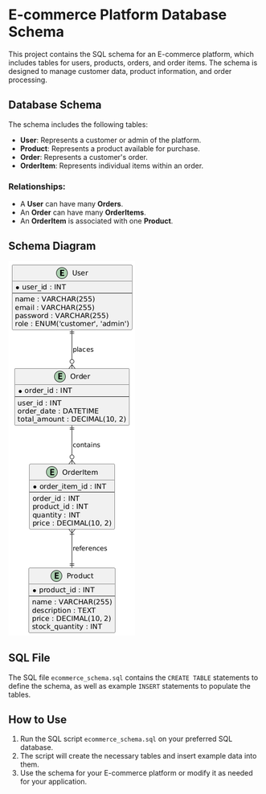 # E-commerce Platform Database Schema

This project contains the SQL schema for an E-commerce platform, which includes tables for users, products, orders, and order items. The schema is designed to manage customer data, product information, and order processing.

## Database Schema

The schema includes the following tables:

- **User**: Represents a customer or admin of the platform.
- **Product**: Represents a product available for purchase.
- **Order**: Represents a customer's order.
- **OrderItem**: Represents individual items within an order.

### Relationships:
- A **User** can have many **Orders**.
- An **Order** can have many **OrderItems**.
- An **OrderItem** is associated with one **Product**.

## Schema Diagram

![Schema Diagram](schema-diagram.png)

## SQL File

The SQL file `ecommerce_schema.sql` contains the `CREATE TABLE` statements to define the schema, as well as example `INSERT` statements to populate the tables.

## How to Use

1. Run the SQL script `ecommerce_schema.sql` on your preferred SQL database.
2. The script will create the necessary tables and insert example data into them.
3. Use the schema for your E-commerce platform or modify it as needed for your application.


